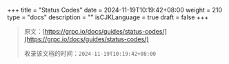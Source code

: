+++
title = "Status Codes"
date = 2024-11-19T10:19:42+08:00
weight = 210
type = "docs"
description = ""
isCJKLanguage = true
draft = false
+++

> 原文：[https://grpc.io/docs/guides/status-codes/](https://grpc.io/docs/guides/status-codes/)
>
> 收录该文档的时间：`2024-11-19T10:19:42+08:00`
